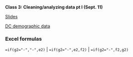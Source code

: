 **Class 3: Cleaning/analyzing data pt I (Sept. 11)**

[Slides](https://docs.google.com/presentation/d/1JhxKAPPQkqiPdU4ttxD6ebDNfwVIGAqIjBeVNWfspdU/edit?slide=id.g37cb1d47e24_0_144#slide=id.g37cb1d47e24_0_144)

[DC demographic data](https://opendata.dc.gov/datasets/DCGIS::acs-5-year-demographic-characteristics-dc-ward/about)


### Excel formulas

`=if(g2="-","-",e2)` | `=if(g2="-",e2,f2)` | `=if(g2="-",f2,g2)`
